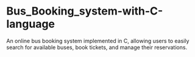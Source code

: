 # Bus_Booking_system-with-C-language
An online bus booking system implemented in C, allowing users to easily search for available buses, book tickets, and manage their reservations.   
